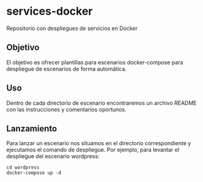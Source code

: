 # services-docker
Repositorio con despliegues de servicios en Docker

## Objetivo

El objetivo es ofrecer plantillas para escenarios docker-compose para despliegue de escenarios de forma automática.

## Uso

Dentro de cada directorio de escenario encontraremos un archivo README con las instrucciones y comentarios oportunos.

## Lanzamiento

Para lanzar un escenario nos situamos en el directorio correspondiente y ejecutamos el comando de despliegue. Por ejemplo, para levantar el despliegue del escenario wordpress:

```console
cd wordpress
docker-compose up -d
```
